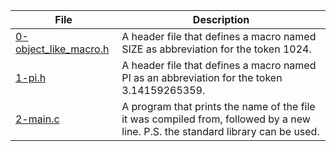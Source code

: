 |File|Description|
|-|-|
|[0-object_like_macro.h](0-object_like_macro.h)|A header file that defines a macro named SIZE as abbreviation for the token 1024.|
|[1-pi.h](1-pi.h)|A header file that defines a macro named PI as an abbreviation for the token 3.14159265359.|
|[2-main.c](2-main.c)|A program that prints the name of the file it was compiled from, followed by a new line. P.S. the standard library can be used.|
